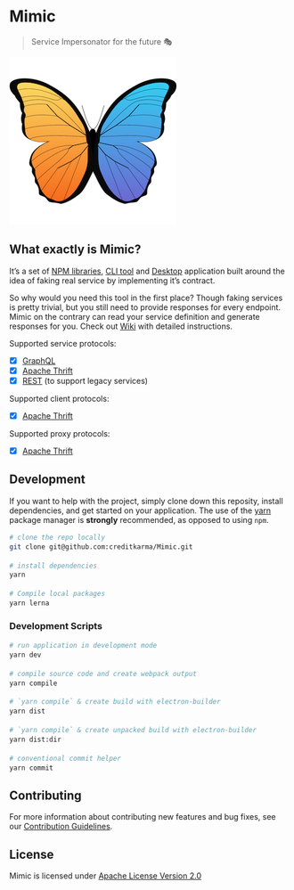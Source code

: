 # Mimic
> Service Impersonator for the future :performing_arts:

![Mimic](./build/icon.png)


## What exactly is Mimic?

It’s a set of [NPM libraries](https://www.npmjs.com/search?q=@creditkarma/mimic), [CLI tool](https://www.npmjs.com/package/@creditkarma/mimic-cli) and [Desktop](../../releases) application built around the idea of faking real service by implementing it’s contract.

So why would you need this tool in the first place? Though faking services is pretty trivial, but you still need to provide responses for every endpoint. Mimic on the contrary can read your service definition and generate responses for you. Check out [Wiki](../../wiki) with detailed instructions.

Supported service protocols:
- [x] [GraphQL](https://www.graphql.org/)
- [x] [Apache Thrift](https://thrift.apache.org/)
- [x] [REST](https://en.wikipedia.org/wiki/Representational_state_transfer) (to support legacy services)

Supported client protocols:
- [x] [Apache Thrift](https://thrift.apache.org/)

Supported proxy protocols:
- [x] [Apache Thrift](https://thrift.apache.org/)

## Development
If you want to help with the project, simply clone down this reposity, install dependencies, and get started on your application.
The use of the [yarn](https://yarnpkg.com/) package manager is **strongly** recommended, as opposed to using `npm`.

```bash
# clone the repo locally
git clone git@github.com:creditkarma/Mimic.git

# install dependencies
yarn

# Compile local packages
yarn lerna
```

### Development Scripts

```bash
# run application in development mode
yarn dev

# compile source code and create webpack output
yarn compile

# `yarn compile` & create build with electron-builder
yarn dist

# `yarn compile` & create unpacked build with electron-builder
yarn dist:dir

# conventional commit helper
yarn commit
```

## Contributing
For more information about contributing new features and bug fixes, see our [Contribution Guidelines](./CONTRIBUTING.md).

## License
Mimic is licensed under [Apache License Version 2.0](./LICENSE)
